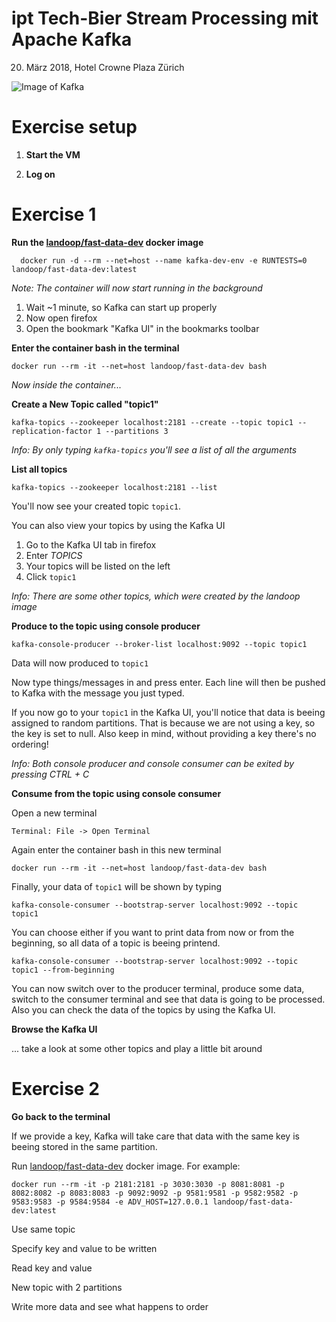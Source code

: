 # ipt Tech-Bier Stream Processing mit Apache Kafka
20. März 2018, Hotel Crowne Plaza Zürich



![Image of Kafka](https://www.codecentric.de/files/2015/12/logo.png)


# Exercise setup

1. **Start the VM**

2. **Log on**

# Exercise 1

**Run the [landoop/fast-data-dev](https://github.com/Landoop/fast-data-dev) docker image**

```
  docker run -d --rm --net=host --name kafka-dev-env -e RUNTESTS=0 landoop/fast-data-dev:latest
```
_Note: The container will now start running in the background_

1. Wait ~1 minute, so Kafka can start up properly
1. Now open firefox
1. Open the bookmark "Kafka UI" in the bookmarks toolbar

**Enter the container bash in the terminal**

```
docker run --rm -it --net=host landoop/fast-data-dev bash
```

_Now inside the container..._

**Create a New Topic called "topic1"**
```
kafka-topics --zookeeper localhost:2181 --create --topic topic1 --replication-factor 1 --partitions 3
```
_Info: By only typing `kafka-topics` you'll see a list of all the arguments_

**List all topics**
```
kafka-topics --zookeeper localhost:2181 --list
```
You'll now see your created topic `topic1`.

You can also view your topics by using the Kafka UI

1. Go to the Kafka UI tab in firefox 
1. Enter _TOPICS_
1. Your topics will be listed on the left
1. Click `topic1`

_Info: There are some other topics, which were created by the landoop image_

**Produce to the topic using console producer**
```
kafka-console-producer --broker-list localhost:9092 --topic topic1
```
Data will now produced to `topic1`

Now type things/messages in and press enter. Each line will then be pushed to Kafka with the message you just typed.

If you now go to your `topic1` in the Kafka UI, you'll notice that data is beeing assigned to random partitions. That is because we are not using a key, so the key is set to null. Also keep in mind, without providing a key there's no ordering!

_Info: Both console producer and console consumer can be exited by pressing CTRL + C_

**Consume from the topic using console consumer**

Open a new terminal

`Terminal: File -> Open Terminal`

Again enter the container bash in this new terminal

```
docker run --rm -it --net=host landoop/fast-data-dev bash
```

Finally, your data of `topic1` will be shown by typing

```
kafka-console-consumer --bootstrap-server localhost:9092 --topic topic1
```

You can choose either if you want to print data from now or from the beginning, so all data of a topic is beeing printend.

```
kafka-console-consumer --bootstrap-server localhost:9092 --topic topic1 --from-beginning
```

You can now switch over to the producer terminal, produce some data, switch to the consumer terminal and see that data is going to be processed. Also you can check the data of the topics by using the Kafka UI.


**Browse the Kafka UI** 

... take a look at some other topics and play a little bit around 

# Exercise 2
**Go back to the terminal**

If we provide a key, Kafka will take care that data with the same key is beeing stored in the same partition.

Run [landoop/fast-data-dev](https://github.com/Landoop/fast-data-dev) docker image. For example:

```
docker run --rm -it -p 2181:2181 -p 3030:3030 -p 8081:8081 -p 8082:8082 -p 8083:8083 -p 9092:9092 -p 9581:9581 -p 9582:9582 -p 9583:9583 -p 9584:9584 -e ADV_HOST=127.0.0.1 landoop/fast-data-dev:latest
```

Use same topic

Specify key and value to be written

Read key and value

New topic with 2 partitions

Write more data and see what happens to order


